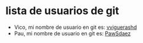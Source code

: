 # lista de usuarios de git

- Vico, mi nombre de usuario en git es: [vviguerashd](https://github.com/vviguerashd)
- Pau, mi nombre de usuario en git es: [PawSdaez](https://github.com/PawSdaez)